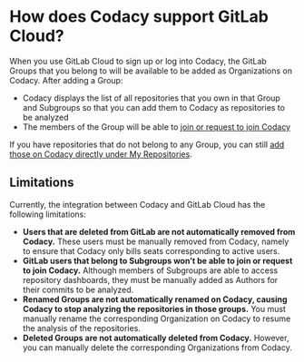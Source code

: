 # How does Codacy support GitLab Cloud?

When you use GitLab Cloud to sign up or log into Codacy, the GitLab Groups that you belong to will be available to be added as Organizations on Codacy. After adding a Group:

-   Codacy displays the list of all repositories that you own in that Group and Subgroups so that you can add them to Codacy as repositories to be analyzed
-   The members of the Group will be able to [join or request to join Codacy](/hc/en-us/articles/360010263720#settings-to-add-people)

If you have repositories that do not belong to any Group, you can still [add those on Codacy directly under My Repositories](/hc/en-us/articles/207278449-Setting-up-your-repository).

## Limitations

Currently, the integration between Codacy and GitLab Cloud has the following limitations:

-   **Users that are deleted from GitLab are not automatically removed from Codacy.** These users must be manually removed from Codacy, namely to ensure that Codacy only bills seats corresponding to active users.
-   **GitLab users that belong to Subgroups won’t be able to join or request to join Codacy.** Although members of Subgroups are able to access repository dashboards, they must be manually added as Authors for their commits to be analyzed.
-   **Renamed Groups are not automatically renamed on Codacy, causing Codacy to stop analyzing the repositories in those groups.** You must manually rename the corresponding Organization on Codacy to resume the analysis of the repositories.
-   **Deleted Groups are not automatically deleted from Codacy.** However, you can manually delete the corresponding Organizations from Codacy.
